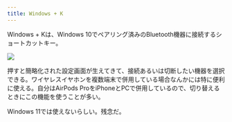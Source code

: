 ```yaml
---
title: Windows + K
---
```

Windows + Kは、Windows 10でペアリング済みのBluetooth機器に接続するショートカットキー。

![](https://lh6.googleusercontent.com/WCUSzyhGPBXeSOgZigGrZMyIpr0ItE-rUsBoptvEGAryzUd0tEcLpaNVyjFFFDOGVKTfLCNRisjQKxSp0aMUH3zzJa1mZSVpsOV48EcSEXClfmORqAvs6AFvMMXsEB17n40SPZvRPOVoPDZ5M5pNQpO5qGFspRAhD6vY6LgRIDGrWyAxlDcSDEkAfXzh)

押すと簡略化された設定画面が生えてきて、接続あるいは切断したい機器を選択できる。ワイヤレスイヤホンを複数端末で併用している場合なんかには特に便利に使える。自分はAirPods ProをiPhoneとPCで併用しているので、切り替えるときにこの機能を使うことが多い。

Windows 11では使えないらしい。残念だ。
